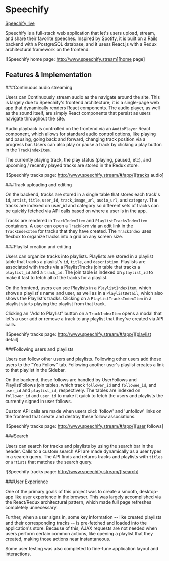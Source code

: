 # Speechify

[Speechify live][prodlink]

Speechify is a full-stack web application that let's users upload, stream, and share their favorite speeches. Inspired by Spotify, it is built on a Rails backend with a PostgreSQL database, and it usess React.js with a Redux architectural framework on the frontend.  

![Speechify home page: http://www.speechify.stream][home page]

## Features & Implementation

###Continuous audio streaming

Users can Continuously stream audio as the navigate around the site. This is largely due to Speechify's frontend architecture; it is a single-page web app that dynamically renders React components. The audio player, as well as the sound itself, are simply React components that persist as users navigate throughout the site.

Audio playback is controlled on the frontend via an `AudioPlayer` React component, which allows for standard audio control options, like playing and pausing, going back and forward, changing track position via a progress bar. Users can also play or pause a track by clicking a play button in the `TrackIndexItem`.

The currently playing track, the play status (playing, paused, etc), and upcoming / recently played tracks are stored in the Redux store.

![Speechify tracks page: http://www.speechify.stream/#/app/][tracks audio]

###Track uploading and editing

On the backend, tracks are stored in a single table that stores each track's `id`, `artist`, `title`, `user_id`, `track_image_url`, `audio_url`, and `category`. The tracks are indexed on user_id and category so different sets of tracks can be quickly fetched via API calls based on where a user is in the app.

Tracks are rendered in `TrackIndexItem` and `PlaylistTracksIndexItem` containers. A user can open a `TrackForm` via an edit link in the `TrackIndexItem` for tracks that they have created. The `TrackIndex` uses flexbox to organize tracks into a grid on any screen size.

###Playlist creation and editing

Users can organize tracks into playlists. Playlists are stored in a playlist table that tracks a playlist's `id`, `title`, and `description`. Playlists are associated with tracks via a PlaylistTracks join table that tracks a `playlist_id` and a `track_id`. The join table is indexed on `playlist_id` to make it fast to fetch all of the tracks for a playlist.

On the frontend, users can see Playlists in a `PlaylistIndexItem`, which shows a playlist's name and user, as well as in a `PlaylistDetail`, which also shows the Playlist's tracks. Clicking on a `PlaylistTracksIndexItem` in a playlist starts playing the playlist from that track.

Clicking an "Add to Playlist" button on a `TrackIndexItem` opens a modal that let's a user add or remove a track to any playlist that they've created via API calls.

![Speechify tracks page: http://www.speechify.stream/#/app/][playlist detail]

###Following users and playlists

Users can follow other users and playlists. Following other users add those users to the "You Follow" tab. Following another user's playlist creates a link to that playlist in the Sidebar.

On the backend, these follows are handled by UserFollows and PlaylistFollows join tables, which track `follower_id` and `followee_id`, and `user_id` and `playlist_id`, respectively. The tables are indexed on `follower_id` and `user_id` to make it quick to fetch the users and playlists the currently signed in user follows.

Custom API calls are made when users click 'follow' and 'unfollow' links on the frontend that create and destroy these follow associations.

![Speechify tracks page: http://www.speechify.stream/#/app/][user follows]

###Search

Users can search for tracks and playlists by using the search bar in the header. Calls to a custom search API are made dynamically as a user types in a search query. The API finds and returns tracks and playlists with `titles` or `artists` that matches the search query.

![Speechify tracks page: http://www.speechify.stream/][search]

###User Experience

One of the primary goals of this project was to create a smooth, desktop-app like user experience in the browser. This was largely accomplished via the React/Redux architectural pattern, which made full page refreshes completely unnecessary. 

Further, when a user signs in, some key information -- like created playlists and their corresponding tracks -- is pre-fetched and loaded into the application's store. Because of this, AJAX requests are not needed when users perform certain common actions, like opening a playlist that they created, making those actions near instantaneous.

Some user testing was also completed to fine-tune application layout and interactions.

[prodlink]: http://www.speechify.stream
[home page]: ./docs/images/home.png "Speechify home page"
[tracks audio]: ./docs/images/track_audio.png "Speehify audio player"
[playlist detail]: ./docs/images/playlist_detail.png "Playlist detail page"
[user follows]: ./docs/images/user_follows.png "User follows page"
[search]: ./docs/images/search.png "User page"
